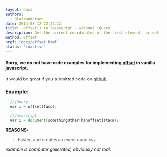 ```yaml
---
layout: docs
authors:
  - blairanderson
date: 2014-08-12 22:22:22
title: .offset() in Javascript - without jQuery
description: Get the current coordinates of the first element, or set the coordinates of every element, in the set of matched elements, relative to the document.
method: offset
href: "docs/offset.html"
status: "inactive"
---
```


#### Sorry, we do not have code examples for implementing [offset](http://api.jquery.com/offset/) in vanilla javascript.

It would be great if you submitted code on [github](https://github.com/blairanderson/without-jquery/blob/master/docs/offset.md)

### Example:

```javascript
  //jQuery
  var i = offset(taco);

  //Javascript
  var i = document[somethingOtherThanoffset](taco);

```

**REASONS:**
> Faster, and creates an event upon xyz

*example is computer generated, obviously not real.*
